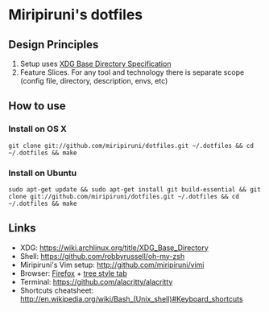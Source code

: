 # Miripiruni's dotfiles

## Design Principles

1. Setup uses [XDG Base Directory Specification](https://specifications.freedesktop.org/basedir-spec/basedir-spec-latest.html)
2. Feature Slices. For any tool and technology there is separate scope (config file, directory, description, envs, etc)

## How to use

### Install on OS X

```
git clone git://github.com/miripiruni/dotfiles.git ~/.dotfiles && cd ~/.dotfiles && make
```

### Install on Ubuntu
```
sudo apt-get update && sudo apt-get install git build-essential && git clone git://github.com/miripiruni/dotfiles.git ~/.dotfiles && cd ~/.dotfiles && make
```


## Links

* XDG: https://wiki.archlinux.org/title/XDG_Base_Directory
* Shell: https://github.com/robbyrussell/oh-my-zsh
* Miripiruni's Vim setup: http://github.com/miripiruni/vimi
* Browser: [Firefox](http://www.mozilla.org/) + [tree style tab](https://addons.mozilla.org/ru/firefox/addon/tree-style-tab/?src=search)
* Terminal: https://github.com/alacritty/alacritty
* Shortcuts cheatsheet: http://en.wikipedia.org/wiki/Bash_(Unix_shell)#Keyboard_shortcuts


